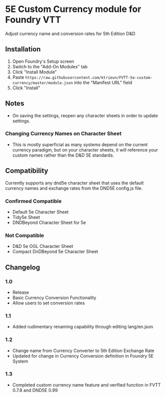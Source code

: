 # 5E Custom Currency module for Foundry VTT

Adjust currency name and conversion rates for 5th Edition D&D

## Installation

1. Open Foundry's Setup screen
2. Switch to the "Add-On Modules" tab
3. Click "Install Module"
4. Paste `https://raw.githubusercontent.com/ktrieun/FVTT-5e-custom-currency/master/module.json` into the "Manifest URL" field
5. Click "Install"

## Notes

* On saving the settings, reopen any character sheets in order to update settings.

### Changing Currency Names on Character Sheet
* This is mostly superficial as many systems depend on the current currency paradigm, but on your character sheets, it will reference your custom names rather than the D&D 5E standards.

## Compatibility

Currently supports any dnd5e character sheet that uses the default currency names and exchange rates from the DND5E config.js file.

### Confirmed Compatible
* Default 5e Character Sheet
* Tidy5e Sheet
* DNDBeyond Character Sheet for 5e

### Not Compatible

* D&D 5e OGL Character Sheet
* Compact DnDBeyond 5e Character Sheet

## Changelog

### 1.0

* Release
* Basic Currency Conversion Functionality
* Allow users to set conversion rates

### 1.1

* Added rudimentary renaming capability through editing lang/en.json

### 1.2

* Change name from Currency Converter to 5th Edition Exchange Rate
* Updated for change in Currency Conversion definition in Foundry 5E System

### 1.3

* Completed custom currency name feature and verified function in FVTT 0.7.8 and DND5E 0.99
